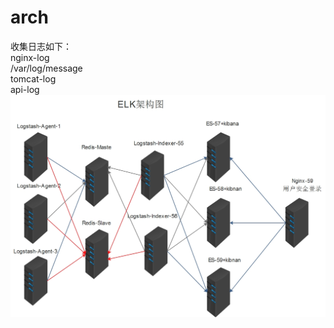 # arch
收集日志如下：<br>
 nginx-log<br>
 /var/log/message<br>
 tomcat-log<br>
 api-log<br>
![ELK架构图](https://github.com/zhaowei7/arch/blob/master/elk/elk.jpg)
